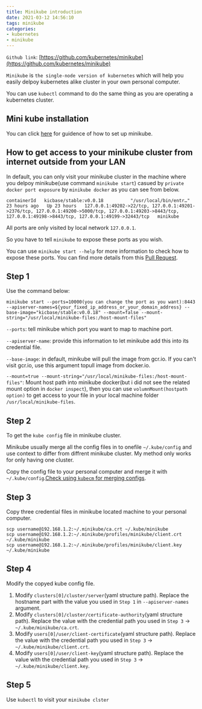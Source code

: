 ```yaml
---
title: Minikube introduction
date: 2021-03-12 14:56:10
tags: minikube
categories:
- kubernetes
- minikube
---
```


`Github link`: [https://github.com/kubernetes/minikube](https://github.com/kubernetes/minikube)


`Minikube` is `the single-node version of kubernetes` which will help you easily delpoy kubernetes alike cluster in your own personal computer.

You can use `kubectl` command to do the same thing as you are operating a kubernetes cluster.

## Mini kube installation

You can click [here](https://minikube.sigs.k8s.io/docs/start/) for guidence of how to set up minikube.

## How to get access to your minikube cluster from internet outside from your LAN

In default, you can only visit your minikube cluster in the machine where you delpoy minikube(use command `minikube start`) casued by `private docker port exposure` by `minikube docker` as you can see from below.

```
containerId   kicbase/stable:v0.0.18          "/usr/local/bin/entr…"   23 hours ago   Up 23 hours   127.0.0.1:49202->22/tcp, 127.0.0.1:49201->2376/tcp, 127.0.0.1:49200->5000/tcp, 127.0.0.1:49203->8443/tcp, 127.0.0.1:49198->8443/tcp, 127.0.0.1:49199->32443/tcp   minikube
```

All ports are only visited by local network `127.0.0.1`.

So you have to tell `minikube` to expose these ports as you wish.

You can use `minikube start --help` for more information to check how to expose these ports. You can find more details from this [Pull Request](https://github.com/kubernetes/minikube/pull/9404).

Step 1
---

Use the command below:

```
minikube start --ports=10000(you can change the port as you want):8443 --apiserver-names=${your_fixed_ip_address_or_your_domain_address} --base-image="kicbase/stable:v0.0.18" --mount=false --mount-string="/usr/local/minikube-files:/host-mount-files"
```

`--ports`: tell minikube which port you want to map to machine port.

`--apiserver-name`: provide this information to let minikube add this into its credential file.

`--base-image`: in default, minikube will pull the image from gcr.io. If you can't visit gcr.io, use this argument topull image from docker.io.

`--mount=true --mount-string="/usr/local/minikube-files:/host-mount-files"`: Mount host path into minikube docker(but i did not see the related mount option in `docker inspect`), then you can use `volumnMount(hostpath option)` to get access to your file in your local machine folder `/usr/local/minikube-files`.

Step 2
---

To get the `kube config` file in minikube cluster.

Minikube usually merge all the config files in to onefile `~/.kube/config` and use context to differ from diffrent minikube cluster. My method only works for only having one cluster.

Copy the config file to your personal computer and merge it with `~/.kube/config`.[Check using `kubecm` for merging configs](/blog/kubernetes/tools/kubernetes-tools).

Step 3
---

Copy three credential files in minikube located machine to your personal computer.

```
scp username@192.168.1.2:~/.minikube/ca.crt ~/.kube/minikube
scp username@192.168.1.2:~/.minikube/profiles/minikube/client.crt ~/.kube/minikube
scp username@192.168.1.2:~/.minikube/profiles/minikube/client.key ~/.kube/minikube
```

Step 4
---

Modify the copyed kube config file.

1. Modify `clusters[0]/cluster/server`(yaml structure path). Replace the hostname part with the value you used in `Step 1` in `--apiserver-names` argument.
2. Modify `clusters[0]/cluster/certificate-authority`(yaml structure path). Replace the value with the credential path you used in `Step 3` -> `~/.kube/minikube/ca.crt`.
3. Modify `users[0]/user/client-certificate`(yaml structure path). Replace the value with the credential path you used in `Step 3` -> `~/.kube/minikube/client.crt`.
4. Modify `users[0]/user/client-key`(yaml structure path). Replace the value with the credential path you used in `Step 3` -> `~/.kube/minikube/client.key`.

Step 5
---

Use `kubectl` to visit your `minikube clster`